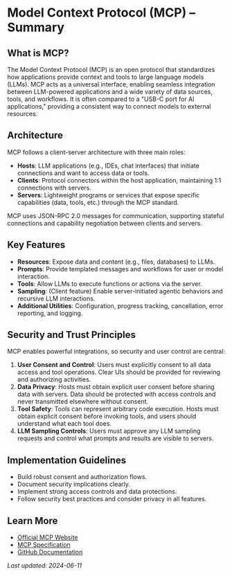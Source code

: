 # Model Context Protocol (MCP) – Summary

## What is MCP?

The Model Context Protocol (MCP) is an open protocol that standardizes how applications provide context and tools to large language models (LLMs). MCP acts as a universal interface, enabling seamless integration between LLM-powered applications and a wide variety of data sources, tools, and workflows. It is often compared to a "USB-C port for AI applications," providing a consistent way to connect models to external resources.

## Architecture

MCP follows a client-server architecture with three main roles:

- **Hosts**: LLM applications (e.g., IDEs, chat interfaces) that initiate connections and want to access data or tools.
- **Clients**: Protocol connectors within the host application, maintaining 1:1 connections with servers.
- **Servers**: Lightweight programs or services that expose specific capabilities (data, tools, etc.) through the MCP standard.

MCP uses JSON-RPC 2.0 messages for communication, supporting stateful connections and capability negotiation between clients and servers.

## Key Features

- **Resources**: Expose data and content (e.g., files, databases) to LLMs.
- **Prompts**: Provide templated messages and workflows for user or model interaction.
- **Tools**: Allow LLMs to execute functions or actions via the server.
- **Sampling**: (Client feature) Enable server-initiated agentic behaviors and recursive LLM interactions.
- **Additional Utilities**: Configuration, progress tracking, cancellation, error reporting, and logging.

## Security and Trust Principles

MCP enables powerful integrations, so security and user control are central:

1. **User Consent and Control**: Users must explicitly consent to all data access and tool operations. Clear UIs should be provided for reviewing and authorizing activities.
2. **Data Privacy**: Hosts must obtain explicit user consent before sharing data with servers. Data should be protected with access controls and never transmitted elsewhere without consent.
3. **Tool Safety**: Tools can represent arbitrary code execution. Hosts must obtain explicit consent before invoking tools, and users should understand what each tool does.
4. **LLM Sampling Controls**: Users must approve any LLM sampling requests and control what prompts and results are visible to servers.

## Implementation Guidelines

- Build robust consent and authorization flows.
- Document security implications clearly.
- Implement strong access controls and data protections.
- Follow security best practices and consider privacy in all features.

## Learn More

- [Official MCP Website](https://modelcontextprotocol.io/introduction)
- [MCP Specification](https://spec.modelcontextprotocol.io/specification/)
- [GitHub Documentation](https://github.com/modelcontextprotocol/docs)

_Last updated: 2024-06-11_
